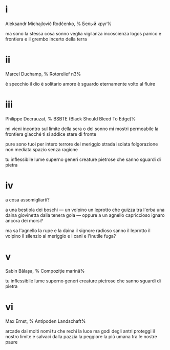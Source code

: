 
# i

Aleksandr Michajlovič Rodčenko, %
Белый круг%

ma sono la stessa cosa
sonno veglia
vigilanza incoscienza
logos panico
e frontiera
e il grembo incerto
della terra

# ii

Marcel Duchamp, %
Rotorelief n3%

è specchio il dio
è solitario amore
è sguardo eternamente
volto al fluire

# iii

Philippe Decrauzat, %
BSBTE (Black Should Bleed To Edge)%

mi vieni incontro sul limite
della sera o del sonno
mi mostri permeabile
la frontiera
giacché ti si addice
stare di fronte

pure sono tuoi per intero
terrore del meriggio
strada isolata
folgorazione non mediata
spazio senza ragione

tu inflessibile
lume superno
generi creature
pietrose
che sanno sguardi
di pietra

# iv

a cosa assomigliarti?

a una bestiola dei boschi —
un volpino un leprotto che guizza tra l'erba
una daina giovinetta dalla tenera gola —
oppure a un agnello capriccioso
ignaro ancora dei morsi?

ma sa l'agnello la rupe
e la daina il signore radioso
sanno il leprotto il volpino
il silenzio al meriggio e i cani
e l'inutile fuga?

# v

Sabin Bălașa, %
Compoziţie marină%

tu inflessibile
lume superno
generi creature
pietrose
che sanno sguardi
di pietra

# vi

Max Ernst, %
Antipoden Landschaft%

arcade dai molti nomi
tu che rechi la luce
ma godi degli antri
proteggi il nostro limite
e salvaci dalla pazzia
la peggiore la più umana
tra le nostre paure
